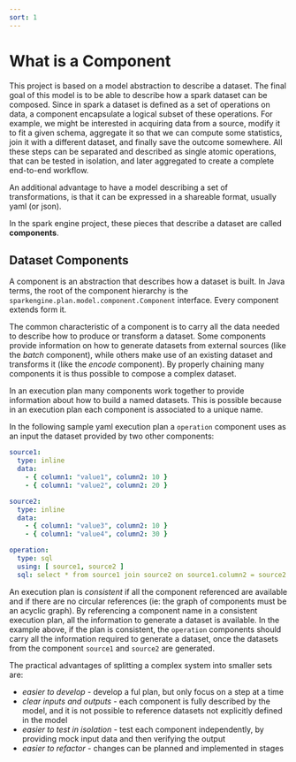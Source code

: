 ```yaml
---
sort: 1
---
```


# What is a Component

This project is based on a model abstraction to describe a dataset. 
The final goal of this model is to be able to describe how a spark dataset can be composed.
Since in spark a dataset is defined as a set of operations on data, a component encapsulate a logical subset of these operations.
For example, we might be interested in acquiring data from a source, modify it to fit a given schema, aggregate it so that we can compute some statistics, join it with a different dataset, and finally save the outcome somewhere.
All these steps can be separated and described as single atomic operations, that can be tested in isolation, and later aggregated to create a complete end-to-end workflow.

An additional advantage to have a model describing a set of transformations, is that it can be expressed in a shareable format, usually yaml (or json).

In the spark engine project, these pieces that describe a dataset are called **components**.

## Dataset Components

A component is an abstraction that describes how a dataset is built. 
In Java terms, the root of the component hierarchy is the `sparkengine.plan.model.component.Component` interface. Every component extends form it.

The common characteristic of a component is to carry all the data needed to describe how to produce or transform a dataset.
Some components provide information on how to generate datasets from external sources (like the _batch_ component), while others make use of an existing dataset and transforms it (like the _encode_ component).
By properly chaining many components it is thus possible to compose a complex dataset.

In an execution plan many components work together to provide information about how to build a named datasets. 
This is possible because in an execution plan each component is associated to a unique name.

In the following sample yaml execution plan a `operation` component uses as an input the dataset provided by two other components:
```yaml
source1:
  type: inline
  data:
    - { column1: "value1", column2: 10 }
    - { column1: "value2", column2: 20 }

source2:
  type: inline
  data:
    - { column1: "value3", column2: 10 }
    - { column1: "value4", column2: 30 }

operation:
  type: sql
  using: [ source1, source2 ]
  sql: select * from source1 join source2 on source1.column2 = source2.column2
```

An execution plan is _consistent_ if all the component referenced are available and if there are no circular references (ie: the graph of components must be an acyclic graph).
By referencing a component name in a consistent execution plan, all the information to generate a dataset is available.
In the example above, if the plan is consistent, the `operation` components should carry all the information required to generate a dataset, once the datasets from the component `source1` and `source2` are generated.

The practical advantages of splitting a complex system into smaller sets are:
* _easier to develop_ - develop a ful plan, but only focus on a step at a time
* _clear inputs and outputs_ - each component is fully described by the model, and it is not possible to reference datasets not explicitly defined in the model
* _easier to test in isolation_ - test each component independently, by providing mock input data and then verifying the output
* _easier to refactor_ - changes can be planned and implemented in stages

